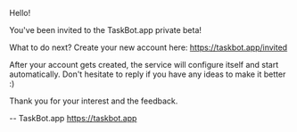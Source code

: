 Hello!

You've been invited to the TaskBot.app private beta!

What to do next? Create your new account here:
https://taskbot.app/invited

After your account gets created, the service will configure itself and start automatically. Don't hesitate to reply if you have any ideas to make it better :)

Thank you for your interest and the feedback.

-- 
TaskBot.app
https://taskbot.app
